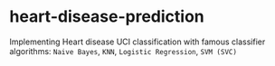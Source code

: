 # heart-disease-prediction
Implementing Heart disease UCI classification with famous classifier algorithms: `Naive Bayes`, `KNN`, `Logistic Regression`, `SVM (SVC)`
